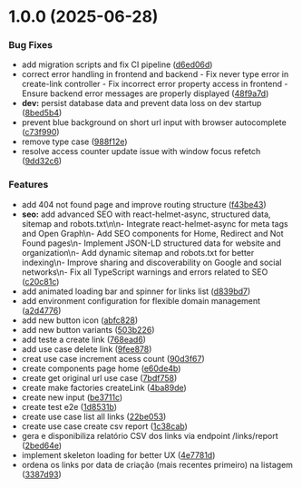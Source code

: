 # 1.0.0 (2025-06-28)


### Bug Fixes

* add migration scripts and fix CI pipeline ([d6ed06d](https://github.com/DanielLevi22/Brev.ly/commit/d6ed06d52b30bb01bb967e4b0a9871f0634c5efa))
* correct error handling in frontend and backend - Fix never type error in create-link controller - Fix incorrect error property access in frontend - Ensure backend error messages are properly displayed ([48f9a7d](https://github.com/DanielLevi22/Brev.ly/commit/48f9a7d78e713ffc554e9cb486bbb7fef69cc7a1))
* **dev:** persist database data and prevent data loss on dev startup ([8bed5b4](https://github.com/DanielLevi22/Brev.ly/commit/8bed5b4e689286a3af7ff5743e05b311576e2b5c))
* prevent blue background on short url input with browser autocomplete ([c73f990](https://github.com/DanielLevi22/Brev.ly/commit/c73f990189c43d145703f316db24b1340f3c0cf9))
* remove type case ([988f12e](https://github.com/DanielLevi22/Brev.ly/commit/988f12e31415b8db1e745534ab9efe9154e20a6f))
* resolve access counter update issue with window focus refetch ([9dd32c6](https://github.com/DanielLevi22/Brev.ly/commit/9dd32c6bf62ba4d1f31c00a915652e3f413b7aaf))


### Features

* add 404 not found page and improve routing structure ([f43be43](https://github.com/DanielLevi22/Brev.ly/commit/f43be4335d70c0ceb84312246c2a6edcfdcc73cb))
* **seo:** add advanced SEO with react-helmet-async, structured data, sitemap and robots.txt\n\n- Integrate react-helmet-async for meta tags and Open Graph\n- Add SEO components for Home, Redirect and Not Found pages\n- Implement JSON-LD structured data for website and organization\n- Add dynamic sitemap and robots.txt for better indexing\n- Improve sharing and discoverability on Google and social networks\n- Fix all TypeScript warnings and errors related to SEO ([c20c81c](https://github.com/DanielLevi22/Brev.ly/commit/c20c81c515d9961df2dc6e1d7fb593354bbbb5bb))
* add animated loading bar and spinner for links list ([d839bd7](https://github.com/DanielLevi22/Brev.ly/commit/d839bd79c97dc7dd715ccd6ad97f0a90de7126e1))
* add environment configuration for flexible domain management ([a2d4776](https://github.com/DanielLevi22/Brev.ly/commit/a2d477628b694940d135a9ad47e397cb4800d1d3))
* add new button icon ([abfc828](https://github.com/DanielLevi22/Brev.ly/commit/abfc8285f9d76bdce2da9123c9841a525c12d2bf))
* add new button variants ([503b226](https://github.com/DanielLevi22/Brev.ly/commit/503b2265299bde0ed088503db29471599e674907))
* add teste a create link ([768ead6](https://github.com/DanielLevi22/Brev.ly/commit/768ead651113b3ce0c8fa8c786864993dc1aa936))
* add use case delete link ([9fee878](https://github.com/DanielLevi22/Brev.ly/commit/9fee878467087575072c06939204009e86431879))
* creat use case increment acess count ([90d3f67](https://github.com/DanielLevi22/Brev.ly/commit/90d3f67cad88ce7b8d512de459d7e7b4042bbeca))
* create components page home ([e60de4b](https://github.com/DanielLevi22/Brev.ly/commit/e60de4b3b3a68042a2882a3b46d23842ff763a1d))
* create get original url use case ([7bdf758](https://github.com/DanielLevi22/Brev.ly/commit/7bdf758a71e6dca500aadfc691671ae160316361))
* create make factories createLink ([4ba89de](https://github.com/DanielLevi22/Brev.ly/commit/4ba89deba37f086f02c7966ac44c050d70482a59))
* create new input ([be3711c](https://github.com/DanielLevi22/Brev.ly/commit/be3711cdbf8b2441fd745a1557bb11027035123d))
* create test e2e ([1d8531b](https://github.com/DanielLevi22/Brev.ly/commit/1d8531b5d8d34bde1f59010031b846db8bb1cd32))
* create use case  list all links ([22be053](https://github.com/DanielLevi22/Brev.ly/commit/22be0534a614c794a6c35817ac4e0130872c327b))
* create use case create csv report ([1c38cab](https://github.com/DanielLevi22/Brev.ly/commit/1c38cabef03b2183f01869e1a44b49107bbeff4f))
* gera e disponibiliza relatório CSV dos links via endpoint /links/report ([2bed64e](https://github.com/DanielLevi22/Brev.ly/commit/2bed64e10ea8d471709d228dca44ce5e4e70a9eb))
* implement skeleton loading for better UX ([4e7781d](https://github.com/DanielLevi22/Brev.ly/commit/4e7781d900715938d5b20e9875881980352e0ae0))
* ordena os links por data de criação (mais recentes primeiro) na listagem ([3387d93](https://github.com/DanielLevi22/Brev.ly/commit/3387d93906e89f60ed9331b8d049d749df40a624))
